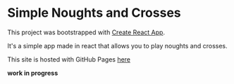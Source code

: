 # Simple Noughts and Crosses

This project was bootstrapped with [Create React App](https://github.com/facebook/create-react-app).

It's a simple app made in react that allows you to play noughts and crosses.

This site is hosted with GitHub Pages [here](https://dmp990.github.io/noughts_and_crosses/)

**work in progress**
